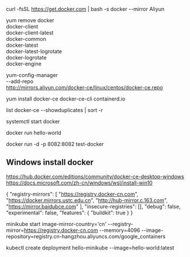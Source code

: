 curl -fsSL https://get.docker.com | bash -s docker --mirror Aliyun

yum remove docker \
docker-client \
docker-client-latest \
docker-common \
docker-latest \
docker-latest-logrotate \
docker-logrotate \
docker-engine

yum-config-manager \
--add-repo \
http://mirrors.aliyun.com/docker-ce/linux/centos/docker-ce.repo

yum install docker-ce docker-ce-cli containerd.io

list docker-ce --showduplicates | sort -r

systemctl start docker

docker run hello-world

docker run -d -p 8082:8082 test-docker

## Windows install docker
https://hub.docker.com/editions/community/docker-ce-desktop-windows
https://docs.microsoft.com/zh-cn/windows/wsl/install-win10

{
"registry-mirrors": [
"https://registry.docker-cn.com",
"https://docker.mirrors.ustc.edu.cn",
"http://hub-mirror.c.163.com",
"https://mirror.baidubce.com"
],
"insecure-registries": [],
"debug": false,
"experimental": false,
"features": {
"buildkit": true
}
}

minikube start  image-mirror-country='cn' --registry-mirror=https://registry.docker-cn.com  --memory=4096 
--image-repository=registry.cn-hangzhou.aliyuncs.com/google_containers


kubectl create deployment hello-minikube --image=hello-world:latest
